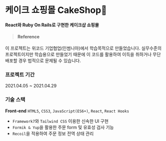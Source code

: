 # 케이크 쇼핑몰 CakeShop🍰

**React와 Ruby On Rails로 구현한 케이크샵 쇼핑몰**

> #### Reference
이 프로젝트는 위코드 기업협업(인썸니아)에서 학습목적으로 만들었습니다. 실무수준의 프로젝트이지만 학습용으로 만들었기 때문에 이 코드를 활용하여 이득을 취하거나 무단 배포할 경우 법적으로 문제될 수 있습니다.



### 프로젝트 기간
2021.04.05 ~ 2021.04.29

### 기술 스택
**Front-end**
`HTML5`, `CSS3`, `JavaScript(ES6+)`, `React`, `React Hooks`



- `Framework7`와 `Tailwind CSS` 이용한 신속한 UI 구현
- `Formik & Yup`을 활용한 주문 form 및 유효성 검사 기능
- `Recoil`을 적용하여 주문 정보 전역 상태 관리

